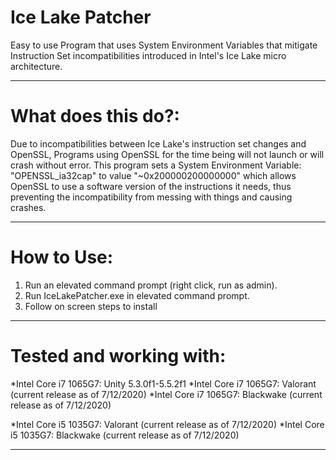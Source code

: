 # Ice Lake Patcher
Easy to use Program that uses System Environment Variables that mitigate Instruction Set incompatibilities introduced in Intel's Ice Lake micro architecture.

_____________
# What does this do?:

Due to incompatibilities between Ice Lake's instruction set changes and OpenSSL, Programs using OpenSSL for the time being will not launch or will crash without error.
This program sets a System Environment Variable: "OPENSSL_ia32cap" to value "~0x200000200000000" which allows OpenSSL to use a software version of the instructions it needs,
thus preventing the incompatibility from messing with things and causing crashes.

_____________
# How to Use:


1. Run an elevated command prompt (right click, run as admin).
2. Run IceLakePatcher.exe in elevated command prompt.
3. Follow on screen steps to install
_____________

# Tested and working with:

*Intel Core i7 1065G7: Unity 5.3.0f1-5.5.2f1
*Intel Core i7 1065G7: Valorant (current release as of 7/12/2020)
*Intel Core i7 1065G7: Blackwake (current release as of 7/12/2020)

*Intel Core i5 1035G7: Valorant (current release as of 7/12/2020)
*Intel Core i5 1035G7: Blackwake (current release as of 7/12/2020)
_____________
